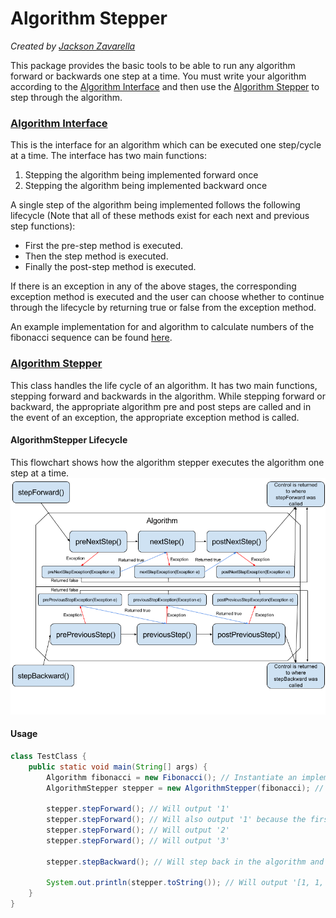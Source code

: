# Algorithm Stepper
_Created by [Jackson Zavarella](https://www.linkedin.com/in/jackson-zavarella-040183133/)_

This package provides the basic tools to be able to run any algorithm forward or backwards one step at a time.
You must write your algorithm according to the [Algorithm Interface](#algorithm-interface) and then use the [Algorithm Stepper](#algorithm-stepper-1) to step through the algorithm.

### [Algorithm Interface](https://github.com/jzavarella/AlgorithmStepper/blob/master/src/main/java/algorithm/Algorithm.java)
This is the interface for an algorithm which can be executed one step/cycle at a time.
The interface has two main functions:
 1. Stepping the algorithm being implemented forward once
 2. Stepping the algorithm being implemented backward once

A single step of the algorithm being implemented follows the following lifecycle (Note that all of these methods exist for each next and previous step functions):
 *  First the pre-step method is executed.
 *  Then the step method is executed.
 *  Finally the post-step method is executed.

If there is an exception in any of the above stages, the corresponding exception method is executed and the user can choose whether to continue through the lifecycle by returning true or false from the exception method.

An example implementation for and algorithm to calculate numbers of the fibonacci sequence can be found [here](https://github.com/jzavarella/AlgorithmStepper/blob/master/src/main/java/algorithm/implementations/Fibonacci.java).

### [Algorithm Stepper](https://github.com/jzavarella/AlgorithmStepper/blob/master/src/main/java/algorithm/stepper/AlgorithmStepper.java)
This class handles the life cycle of an algorithm. It has two main functions, stepping forward and backwards in the algorithm. While stepping forward or backward, the appropriate algorithm pre and post steps are called and in the event of an exception, the appropriate exception method is called.

#### AlgorithmStepper Lifecycle

This flowchart shows how the algorithm stepper executes the algorithm one step at a time.
![lifecycle](lifecycle.png)

#### Usage
```java
class TestClass {
    public static void main(String[] args) {
        Algorithm fibonacci = new Fibonacci(); // Instantiate an implementation of the Algorithm Interface
        AlgorithmStepper stepper = new AlgorithmStepper(fibonacci); // Instantiate an AlgorithmStepper passing an Algorithm to it
        
        stepper.stepForward(); // Will output '1'
        stepper.stepForward(); // Will also output '1' because the first two elements of the fibonacci sequence are 1
        stepper.stepForward(); // Will output '2'
        stepper.stepForward(); // Will output '3'
        
        stepper.stepBackward(); // Will step back in the algorithm and output '2' because two is the previous element
        
        System.out.println(stepper.toString()); // Will output '[1, 1, 2]' toString calls the toString of the Algorithm and in the case of the fibonacci Algorithm implementation it returns the sequence of numbers generated so far
    }
}
```